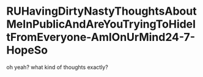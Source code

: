 # RUHavingDirtyNastyThoughtsAboutMeInPublicAndAreYouTryingToHideItFromEveryone-AmIOnUrMind24-7-HopeSo

oh yeah? what kind of thoughts exactly?
